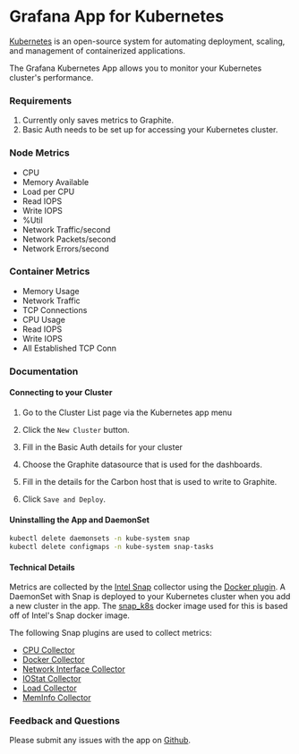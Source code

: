 # Grafana App for Kubernetes

[Kubernetes](http://kubernetes.io/) is an open-source system for automating deployment, scaling, and management of containerized applications.

The Grafana Kubernetes App allows you to monitor your Kubernetes cluster's performance.

### Requirements

1. Currently only saves metrics to Graphite.
2. Basic Auth needs to be set up for accessing your Kubernetes cluster.

### Node Metrics

- CPU
- Memory Available
- Load per CPU
- Read IOPS
- Write IOPS
- %Util
- Network Traffic/second
- Network Packets/second
- Network Errors/second

### Container Metrics

- Memory Usage
- Network Traffic
- TCP Connections
- CPU Usage
- Read IOPS
- Write IOPS
- All Established TCP Conn

### Documentation

#### Connecting to your Cluster

1. Go to the Cluster List page via the Kubernetes app menu

2. Click the `New Cluster` button.

3. Fill in the Basic Auth details for your cluster

4. Choose the Graphite datasource that is used for the dashboards.

5. Fill in the details for the Carbon host that is used to write to Graphite.

6. Click `Save and Deploy`.

#### Uninstalling the App and DaemonSet

``` bash
kubectl delete daemonsets -n kube-system snap
kubectl delete configmaps -n kube-system snap-tasks
```

#### Technical Details

Metrics are collected by the [Intel Snap](http://snap-telemetry.io/) collector using the [Docker plugin](https://github.com/intelsdi-x/snap-plugin-collector-docker/blob/master/METRICS.md).  A DaemonSet with Snap is deployed to your Kubernetes cluster when you add a new cluster in the app. The [snap_k8s](https://github.com/raintank/snap_k8s) docker image used for this is based off of Intel's Snap docker image.

The following Snap plugins are used to collect metrics:

- [CPU Collector](https://github.com/intelsdi-x/snap-plugin-collector-cpu/blob/master/METRICS.md)
- [Docker Collector](https://github.com/intelsdi-x/snap-plugin-collector-docker/blob/master/METRICS.md)
- [Network Interface Collector](https://github.com/intelsdi-x/snap-plugin-collector-interface/blob/master/METRICS.md)
- [IOStat Collector](https://github.com/intelsdi-x/snap-plugin-collector-iostat)
- [Load Collector](https://github.com/intelsdi-x/snap-plugin-collector-load#collected-metrics)
- [MemInfo Collector](https://github.com/intelsdi-x/snap-plugin-collector-meminfo/blob/master/METRICS.md)

### Feedback and Questions

Please submit any issues with the app on [Github](https://github.com/raintank/kubernetes-app/issues).

